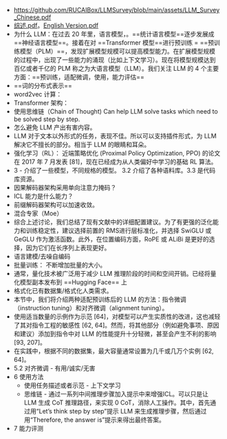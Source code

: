 - https://github.com/RUCAIBox/LLMSurvey/blob/main/assets/LLM_Survey_Chinese.pdf
- [综述.pdf](note/files/LLM_Survey_Chinese.pdf)。[English Version.pdf](note/files/English%20Version、.pdf)
- 为什么 LLM：在过去 20 年里，语言模型，。==统计语言模型==逐步发展成==神经语言模型==。接着在对 ==Transformer 模型==进行预训练 =  ==预训练模型（PLM）==，发现扩展模型规模可以提高模型能力。在扩展模型规模的过程中，出现了一些能力的涌现（比如上下文学习）。现在将模型规模达到百亿或者千亿的 PLM 称之为大语言模型（LLM）。我们关注 LLM 的 4 个主要方面：==预训练，适配微调，使用，能力评估==
- ==词的分布式表示== 
- word2vec 计算：
- Transformer 架构：
- 使用思维链（Chain of Thought) Can help LLM solve tasks which need to be solved step by step.
- 怎么避免 LLM 产出有害内容。
- LLM 对于文本以外形式的任务，表现不佳。所以可以支持插件形式，为 LLM 解决它不擅长的部分。相当于 LLM 的眼睛和耳朵。
- 强化学习（RL）： 近端策略优化 (Proximal Policy Optimization, PPO) 的论文在 2017 年 7 月发表 [81]，现在已经成为从人类偏好中学习的基础 RL 算法。
- 3 - 介绍了一些模型，不同规格的模型。 3.2 介绍了各种语料库。3.3 是代码库资源。
- 因果解码器架构采用单向注意力掩码？
- ICL 能力是什么能力？
- 前缀解码器架构可以加速收敛。
- 混合专家（Moe）
- 综合上述讨论，我们总结了现有文献中的详细配置建议。为了有更强的泛化能力和训练稳定性，建议选择前置的 RMS进行层标准化，并选择 SwiGLU 或 GeGLU 作为激活函数。此外，在位置编码方面，RoPE 或 ALiBi 是更好的选择，因为它们在长序列上表现更好。
- 语言建模/去噪自编码
- 批量训练： 不断增加批量的大小。
- 通常，量化技术被广泛用于减少 LLM 推理阶段的时间和空间开销。已经将量化模型副本发布到 ==Hugging Face== 上
- 格式化已有数据集/格式化人类需求。
- 本节中，我们将介绍两种适配预训练后的 LLM 的方法：指令微调（instruction tuning）和对齐微调（alignment tuning）。
- 使用适当数量的示例作为示范 [64]，对模型可以产生实质性的改进，这也减轻了其对指令工程的敏感性 [62, 64]。然而，将其他部分（例如避免事项、原因和建议）添加到指令中对 LLM 的性能提升十分轻微，甚至会产生不利的影响 [93, 207]。
- 在实践中，根据不同的数据集，最大容量通常设置为几千或几万个实例 [62, 64]。
- 5.2 对齐微调 - 有用/诚实/无害
- 6 使用方法
	- 使用任务描述或者示范 - 上下文学习
	- 思维链 - 通过一系列中间推理步骤加入提示中来增强ICL。可以只是让LLM 生成 CoT 推理路径，来实现 0 CoT，消除人工操作。其中，首先通过用“Let’s think step by step”提示 LLM 来生成推理步骤，然后通过用“Therefore, the answer is”提示来得出最终答案。
- 7 能力评测